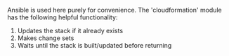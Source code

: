 Ansible is used here purely for convenience. The 'cloudformation' module has the following helpful functionality:

1. Updates the stack if it already exists
2. Makes change sets
3. Waits until the stack is built/updated before returning
